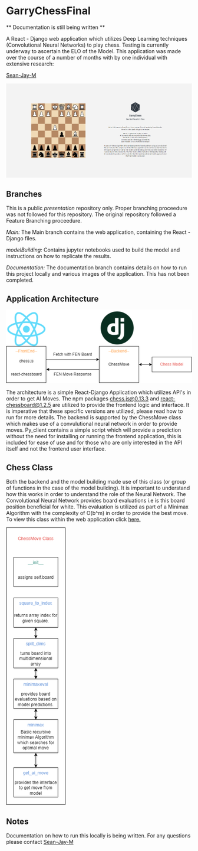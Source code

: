 # GarryChessFinal

** Documentation is still being written **

A React - Django web application which utilizes Deep Learning techniques (Convolutional Neural Networks) to play chess. Testing is currently underway to ascertain the ELO of the Model.
This application was made over the course of a number of months with by one individual with extensive research:

[Sean-Jay-M](https://github.com/Sean-Jay-M)

![Architecture](https://github.com/Sean-Jay-M/GarryChessFinal/blob/documentation/garrychessinterface.PNG)

## Branches
This is a public *presentation* repository only. Proper branching proceedure was not followed for this repository. The original repository followed a Feature Branching proceedure.

*Main:*  The Main branch contains the web application, containing the React - Django files.

*modelBuilding:* Contains jupyter notebooks used to build the model and instructions on how to replicate the results.

*Documentation:* The documentation branch contains details on how to run this project locally and various images of the application. This has not been completed.

## Application Architecture

![Architecture](https://github.com/Sean-Jay-M/GarryChessFinal/blob/documentation/webGarryChess.png)


The architecture is a simple React-Django Application which utilizes API's in order to get AI Moves. The npm packages chess.js@0.13.3 and react-chessboard@1.2.5 are utilized to provide the frontend logic and interface. It is imperative that these specific versions are utilized, please read how to run for more details. The backend is supported by the ChessMove class which makes use of a convulutional neural network in order to provide moves. Py_client contains a simple script which will provide a prediction without the need for installing or running the frontend application, this is included for ease of use and for those who are only interested in the API itself and not the frontend user interface.

## Chess Class

Both the backend and the model building made use of this class (or group of functions in the case of the model building). It is important to understand how this works in order to understand the role of the Neural Network. The Convolutional Neural Network provides board evaluations i.e is this board position beneficial for white. This evaluation is utilized as part of a Minimax Algorithm with the complexity of O(b^m) in order to provide the best move. To view this class within the web application click [here.](https://github.com/Sean-Jay-M/GarryChessFinal/blob/main/backend/api/chessfuncs.py)


![class](https://github.com/Sean-Jay-M/GarryChessFinal/blob/documentation/chessClass.png)


## Notes

Documentation on how to run this locally is being written. 
For any questions please contact [Sean-Jay-M](https://github.com/Sean-Jay-M)
